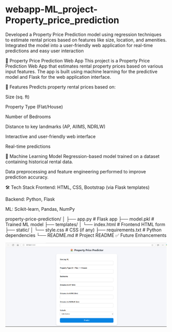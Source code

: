 # webapp-ML_project-Property_price_prediction
Developed a Property Price Prediction model using regression techniques to estimate rental prices based on features like size, location, and amenities. Integrated the model into a user-friendly web application for real-time predictions and easy user interaction

🏡 Property Price Prediction Web App
This project is a Property Price Prediction Web App that estimates rental property prices based on various input features. The app is built using machine learning for the predictive model and Flask for the web application interface.

🚀 Features
Predicts property rental prices based on:

Size (sq. ft)

Property Type (Flat/House)

Number of Bedrooms

Distance to key landmarks (AP, AIIMS, NDRLW)



Interactive and user-friendly web interface

Real-time predictions

🧠 Machine Learning Model
Regression-based model trained on a dataset containing historical rental data.

Data preprocessing and feature engineering performed to improve prediction accuracy.

🛠️ Tech Stack
Frontend: HTML, CSS, Bootstrap (via Flask templates)

Backend: Python, Flask

ML: Scikit-learn, Pandas, NumPy


property-price-prediction/
│
├── app.py                 # Flask app
├── model.pkl              # Trained ML model
├── templates/
│   └── index.html         # Frontend HTML form
├── static/
│   └── style.css          # CSS (if any)
├── requirements.txt       # Python dependencies
└── README.md              # Project README
✅ Future Enhancements



![Property Price Predictor](https://github.com/dhuleprajakta/webapp-ML_project-Property_price_prediction/raw/main/Property_price_prediction.png)










